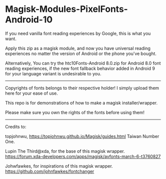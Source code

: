 # Magisk-Modules-PixelFonts-Android-10
If you need vanilla font reading experiences by Google, this is what you want.

Apply this zip as a magisk module, and now you have universal reading experiences no matter the version of Android or the phone you've bought.

Alternatively, You can try the htc10Fonts-Android 8.0.zip for Android 8.0 font reading experiences, if the new font fallback behavior added in Android 9 for your language variant is undesirable to you.

***
Copyrights of fonts belongs to their respective holder! I simply upload them here for your ease of use.

This repo is for demonstrations of how to make a magisk installer/wrapper.

Please make sure you own the rights of the fonts before using them!
***
Credits to:

topjohnwu, https://topjohnwu.github.io/Magisk/guides.html Taiwan Number One.

Lupin The Third@xda, for the base of this magisk wrapper. https://forum.xda-developers.com/apps/magisk/avfonts-march-6-t3760827

Johwfawkes, for inspirations of this magisk wrapper. https://github.com/johnfawkes/fontchanger
